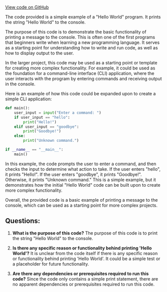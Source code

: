[View code on GitHub](https://github.com/jirakst/AutoDocTest.git/hello.py)

The code provided is a simple example of a "Hello World" program. It prints the string "Hello World" to the console. 

The purpose of this code is to demonstrate the basic functionality of printing a message to the console. This is often one of the first programs that beginners write when learning a new programming language. It serves as a starting point for understanding how to write and run code, as well as how to display output to the user.

In the larger project, this code may be used as a starting point or template for creating more complex functionality. For example, it could be used as the foundation for a command-line interface (CLI) application, where the user interacts with the program by entering commands and receiving output in the console.

Here is an example of how this code could be expanded upon to create a simple CLI application:

```python
def main():
    user_input = input("Enter a command: ")
    if user_input == "hello":
        print("Hello!")
    elif user_input == "goodbye":
        print("Goodbye!")
    else:
        print("Unknown command.")

if __name__ == "__main__":
    main()
```

In this example, the code prompts the user to enter a command, and then checks the input to determine what action to take. If the user enters "hello", it prints "Hello!". If the user enters "goodbye", it prints "Goodbye!". Otherwise, it prints "Unknown command." This is a simple example, but it demonstrates how the initial "Hello World" code can be built upon to create more complex functionality.

Overall, the provided code is a basic example of printing a message to the console, which can be used as a starting point for more complex projects.
## Questions: 
 1. **What is the purpose of this code?**
   The purpose of this code is to print the string "Hello World" to the console.

2. **Is there any specific reason or functionality behind printing 'Hello World'?**
   It is unclear from the code itself if there is any specific reason or functionality behind printing 'Hello World'. It could be a simple test or a placeholder for future functionality.

3. **Are there any dependencies or prerequisites required to run this code?**
   Since the code only contains a simple print statement, there are no apparent dependencies or prerequisites required to run this code.